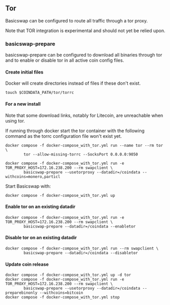 ## Tor

Basicswap can be configured to route all traffic through a tor proxy.

Note that TOR integration is experimental and should not yet be relied upon.



### basicswap-prepare

basicswap-prepare can be configured to download all binaries through tor and to enable or disable tor in all active coin config files.


#### Create initial files

Docker will create directories instead of files if these don't exist.

    touch $COINDATA_PATH/tor/torrc


#### For a new install

Note that some download links, notably for Litecoin, are unreachable when using tor.

If running through docker start the tor container with the following command as the torrc configuration file won't exist yet.

    docker compose -f docker-compose_with_tor.yml run --name tor --rm tor \
            tor --allow-missing-torrc --SocksPort 0.0.0.0:9050

    docker compose -f docker-compose_with_tor.yml run -e TOR_PROXY_HOST=172.16.238.200 --rm swapclient \
            basicswap-prepare --usetorproxy --datadir=/coindata --withcoins=monero,particl


Start Basicswap with:

    docker compose -f docker-compose_with_tor.yml up

#### Enable tor on an existing datadir

    docker compose -f docker-compose_with_tor.yml run -e TOR_PROXY_HOST=172.16.238.200 --rm swapclient \
            basicswap-prepare --datadir=/coindata --enabletor

#### Disable tor on an existing datadir

    docker compose -f docker-compose_with_tor.yml run --rm swapclient \
            basicswap-prepare --datadir=/coindata --disabletor


#### Update coin release

    docker compose -f docker-compose_with_tor.yml up -d tor
    docker compose -f docker-compose_with_tor.yml run -e TOR_PROXY_HOST=172.16.238.200 --rm swapclient \
            basicswap-prepare --usetorproxy --datadir=/coindata --preparebinonly --withcoins=bitcoin
    docker compose -f docker-compose_with_tor.yml stop

